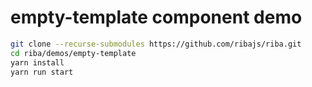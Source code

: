 # empty-template component demo

```bash
git clone --recurse-submodules https://github.com/ribajs/riba.git
cd riba/demos/empty-template
yarn install
yarn run start
```

